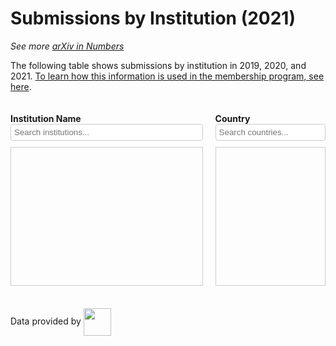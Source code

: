 <script type='text/javascript' src="https://code.jquery.com/jquery-3.7.1.js"></script>  
<script type='text/javascript' src="https://cdn.datatables.net/2.1.2/js/dataTables.js"></script>  
<link href="https://cdn.datatables.net/2.1.2/css/dataTables.dataTables.css" rel="stylesheet" type="text/css"> 

# Submissions by Institution (2021)

_See more [arXiv in Numbers](2021_usage.md)_

The following table shows submissions by institution in 2019, 2020, and 2021. [To learn how this information is used in the membership program, see here](../../about/membership.md).



<style>

    .filters-wrapper {
        display: flex;
        justify-content: space-between;
        margin-bottom: 20px;
        width: 100%;
    }

    .filter-item {
        box-sizing: border-box;
    }

    .filter-item:first-child {
        width: calc(65% - 20px);
    }

    .filter-item:last-child {
        width: 35%;
    }

.filters-container {
    height: 200px;
    overflow-y: auto;
    border: 1px solid #ccc;
    padding: 10px;
    font-size: .9em;
}

    #institution_rank_wrapper {
        width: 100%;
    }

    .dataTables_wrapper {
        width: 100%;
    }

    .dataTables_filter {
        width: 30%;
        float: right;
    }

    table.dataTable {
        width: 100% !important;
        font-size: .9em; 
    }

    table.dataTable thead th {
        white-space: nowrap;
    }

    #institution-filter br,
    #country-filter br {
        display: none;
    }

    #institution-filter label,
    #country-filter label {
        display: flex;
        align-items: flex-start;
        margin-bottom: 5px;
        line-height: 1.2;
    }

    #institution-filter input[type="checkbox"],
    #country-filter input[type="checkbox"] {
        margin-right: 5px;
        margin-top: 2px;
    }

    #institution-filter label span,
    #country-filter label span {
        display: inline-block;
        padding-left: 20px;
        text-indent: -20px;
    }

    .filter-item input[type="text"] {
        width: 100%;
        padding: 5px;
        margin-bottom: 10px;
        border: 1px solid #ccc;
        border-radius: 4px;
        box-sizing: border-box;
    }
</style>

<div class="filters-wrapper">
    <div class="filter-item">
        <h4 style="margin-bottom: 0px;">Institution Name</h4>
        <input type="text" id="institution-search" placeholder="Search institutions...">
        <div class="filters-container" id="institution-filter-container">
            <div id="institution-filter"></div>
        </div>
    </div>
    <div class="filter-item">
        <h4 style="margin-bottom: 0px;">Country</h4>
        <input type="text" id="country-search" placeholder="Search countries...">
        <div class="filters-container" id="country-filter-container">
            <div id="country-filter"></div>
        </div>
    </div>
</div>

<div id="institution_rank_wrapper">
    <table id="institution_rank" class="display compact"></table>
</div>


<script type='text/javascript' src="https://storage.googleapis.com/info-arxiv-org-stats/2021_institution_submissions.js"></script>

Data provided by
<img width="44" style="vertical-align:middle" src='https://arxiv.org/scopus.png'/>
